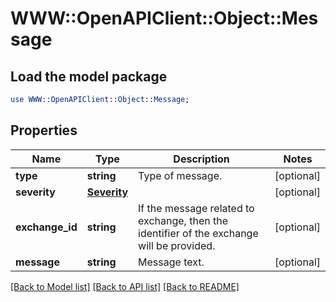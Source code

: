 # WWW::OpenAPIClient::Object::Message

## Load the model package
```perl
use WWW::OpenAPIClient::Object::Message;
```

## Properties
Name | Type | Description | Notes
------------ | ------------- | ------------- | -------------
**type** | **string** | Type of message. | [optional] 
**severity** | [**Severity**](Severity.md) |  | [optional] 
**exchange_id** | **string** | If the message related to exchange, then the identifier of the exchange will be provided. | [optional] 
**message** | **string** | Message text. | [optional] 

[[Back to Model list]](../README.md#documentation-for-models) [[Back to API list]](../README.md#documentation-for-api-endpoints) [[Back to README]](../README.md)


